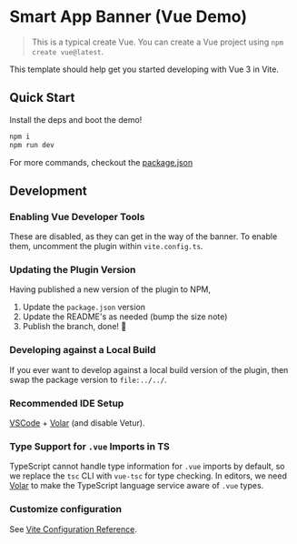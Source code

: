 # Smart App Banner (Vue Demo)

> This is a typical create Vue. You can create a Vue project using `npm create vue@latest`.

This template should help get you started developing with Vue 3 in Vite.

## Quick Start

Install the deps and boot the demo!

```ts
npm i
npm run dev
```

For more commands, checkout the [package.json](./package.json)

## Development

### Enabling Vue Developer Tools

These are disabled, as they can get in the way of the banner. To enable them, uncomment the plugin within `vite.config.ts`.

### Updating the Plugin Version

Having published a new version of the plugin to NPM,

1. Update the `package.json` version
2. Update the README's as needed (bump the size note)
3. Publish the branch, done! 🎈

### Developing against a Local Build

If you ever want to develop against a local build version of the plugin, then swap the package version to `file:../../`.

### Recommended IDE Setup

[VSCode](https://code.visualstudio.com/) + [Volar](https://marketplace.visualstudio.com/items?itemName=Vue.volar) (and disable Vetur).

### Type Support for `.vue` Imports in TS

TypeScript cannot handle type information for `.vue` imports by default, so we replace the `tsc` CLI with `vue-tsc` for type checking. In editors, we need [Volar](https://marketplace.visualstudio.com/items?itemName=Vue.volar) to make the TypeScript language service aware of `.vue` types.

### Customize configuration

See [Vite Configuration Reference](https://vite.dev/config/).
